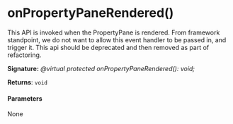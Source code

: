 # onPropertyPaneRendered()




This API is invoked when the PropertyPane is rendered. From framework standpoint, we do not want to allow this event handler to be passed in, and trigger it. This api should be deprecated and then removed as part of refactoring.

**Signature:** _@virtual protected onPropertyPaneRendered(): void;_

**Returns**: `void`





#### Parameters
None


